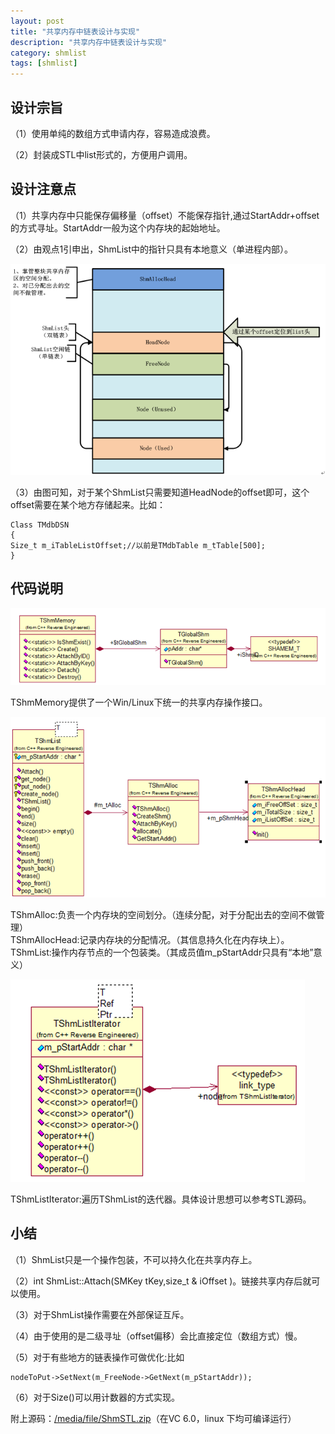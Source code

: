 ```yaml
---
layout: post
title: "共享内存中链表设计与实现"
description: "共享内存中链表设计与实现"
category: shmlist
tags: [shmlist]
---
```

## 设计宗旨 ##
（1）使用单纯的数组方式申请内存，容易造成浪费。  

（2）封装成STL中list形式的，方便用户调用。  

## 设计注意点 ##  

（1）共享内存中只能保存偏移量（offset）不能保存指针,通过StartAddr+offset的方式寻址。StartAddr一般为这个内存块的起始地址。  

（2）由观点1引申出，ShmList中的指针只具有本地意义（单进程内部）。  

![](/media/img/shmlist_1.png)

（3）由图可知，对于某个ShmList只需要知道HeadNode的offset即可，这个offset需要在某个地方存储起来。比如：  

    Class TMdbDSN 
    {
    Size_t m_iTableListOffset;//以前是TMdbTable m_tTable[500];
    }

## 代码说明 ##

![](/media/img/shmlist_2.png)

TShmMemory提供了一个Win/Linux下统一的共享内存操作接口。

![](/media/img/shmlist_3.png)

TShmAlloc:负责一个内存块的空间划分。（连续分配，对于分配出去的空间不做管理）  
TShmAllocHead:记录内存块的分配情况。（其信息持久化在内存块上）。  
TShmList:操作内存节点的一个包装类。（其成员值m_pStartAddr只具有“本地”意义）  

![](/media/img/shmlist_4.png)

TShmListIterator:遍历TShmList的迭代器。具体设计思想可以参考STL源码。  

## 小结 ##  

（1）ShmList只是一个操作包装，不可以持久化在共享内存上。  

（2）int ShmList::Attach(SMKey tKey,size_t & iOffset )。链接共享内存后就可以使用。
  
（3）对于ShmList操作需要在外部保证互斥。  

（4）由于使用的是二级寻址（offset偏移）会比直接定位（数组方式）慢。  

（5）对于有些地方的链表操作可做优化:比如  

    nodeToPut->SetNext(m_FreeNode->GetNext(m_pStartAddr));

（6）对于Size()可以用计数器的方式实现。  

附上源码：[/media/file/ShmSTL.zip](/media/file/ShmSTL.zip "/media/file/ShmSTL.zip")（在VC 6.0，linux 下均可编译运行）
